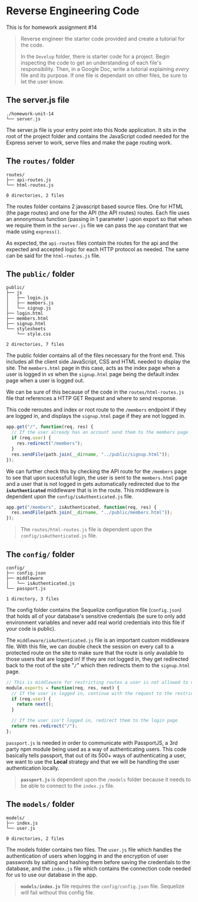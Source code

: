 # Reverse Engineering Code

This is for homework assignment #14

> Reverse engineer the starter code provided and create a tutorial for the code.
> 
> In the `Develop` folder, there is starter code for a project. Begin inspecting the code to get an understanding of each file's responsibility. Then, in a Google Doc, write a tutorial explaining *every* file and its purpose. If one file is dependant on other files, be sure to let the user know.

## The server.js file

```shell
./homework-unit-14
└── server.js
```

The server.js file is your entry point into this Node application. It sits in the root of the project folder and contains the JavaScript coded needed for the Express server to work, serve files and make the page routing work.

## The `routes/` folder

```shell
routes/
├── api-routes.js
└── html-routes.js

0 directories, 2 files
```

The routes folder contains 2 javascript based source files. One for HTML (the page routes) and one for the API (the API routes) routes. Each file uses an annonymous function (passing in 1 parameter ) upon export so that when we require them in the `server.js` file we can pass the `app` constant that we made using `express()`.

As expected, the `api-routes` files contain the routes for the api and the expected and accepted logic for each HTTP protocol as needed. The same can be said for the `html-routes.js` file.

## The `public/` folder

```shell
public/
├── js
│   ├── login.js
│   ├── members.js
│   └── signup.js
├── login.html
├── members.html
├── signup.html
└── stylesheets
    └── style.css

2 directories, 7 files
```

The public folder contains all of the files necessary for the front end. This includes all the client side JavaScript, CSS and HTML needed to display the site. The `members.html` page in this case, acts as the index page when a user is logged in _vs_ when the `signup.html` page being the default index page when a user is logged out.

We can be sure of this because of the code in the `routes/html-routes.js` file that references a HTTP GET Request and where to send response.

This code reroutes and index or root route to the `/members` endpoint if they are logged in, and displays the `signup.html` page if they are not logged in.

```javascript
app.get("/", function(req, res) {
  // If the user already has an account send them to the members page
  if (req.user) {
    res.redirect("/members");
  }
  res.sendFile(path.join(__dirname, "../public/signup.html"));
});
```

We can further check this by checking the API route for the `/members` page to see that upon sucessfull login, the user is sent to the `members.html` page and a user that is not logged in gets automatically redirected due to the **`isAuthenticated`** middleware that is in the route. This middleware is dependent upon the `config/isAuthenticated.js` file.

```javascript
app.get("/members", isAuthenticated, function(req, res) {
  res.sendFile(path.join(__dirname, "../public/members.html"));
});
```

> The `routes/html-routes.js` file is dependent upon the `config/isAuthenticated.js` file.

## The `config/` folder

```shell
config/
├── config.json
├── middleware
│   └── isAuthenticated.js
└── passport.js

1 directory, 3 files
```

The config folder contains the Sequelize configuration file (`config.json`) that holds all of your database's sensitive credentials (be sure to only add environment variables and never add real world credentials into this file if your code is public).

The `middleware/isAuthenticated.js` file is an important custom middleware file. With this file, we can double check the session on every call to a protected route on the site to make sure that the route is only available to those users that are logged in! If they are not logged in, they get redirected back to the root of the site "`/`" which then redirects them to the `signup.html` page.

```javascript
// This is middleware for restricting routes a user is not allowed to visit if not logged in
module.exports = function(req, res, next) {
  // If the user is logged in, continue with the request to the restricted route
  if (req.user) {
    return next();
  }

  // If the user isn't logged in, redirect them to the login page
  return res.redirect("/");
};
```

`passport.js` is needed in order to communicate with PassportJS, a 3rd party npm module being used as a way of authenticating users. This code basically tells passport, that out of its 500+ ways of authenticating a user, we want to use the **Local** strategy and that we will be handling the user authentication locally.

> **`passport.js`** is dependent upon the `/models` folder because it needs to be able to connect to the `index.js` file.

## The `models/` folder

```shell
models/
├── index.js
└── user.js

0 directories, 2 files
```

The models folder contains two files. The `user.js` file which handles the authentication of users when logging in and the encryption of user passwords by salting and hashing them before saving the credentials to the database, and the `index.js` file which contains the connection code needed for us to use our database in the app.

> **`models/index.js`** file requires the `config/config.json` file. Sequelize will fail without this config file.
